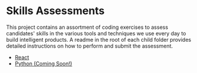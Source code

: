# Skills Assessments 
This project contains an assortment of coding exercises to assess candidates' skills in the various tools and techniques we use every day to build intelligent products. A readme in the root of each child folder provides detailed instructions on how to perform and submit the assessment. 

- [React](https://github.com/FocusedDiversity/synaptiq-skilltests/tree/main/react)
- [Python (Coming Soon!)](https://github.com/FocusedDiversity/synaptiq-skilltests/tree/main)

